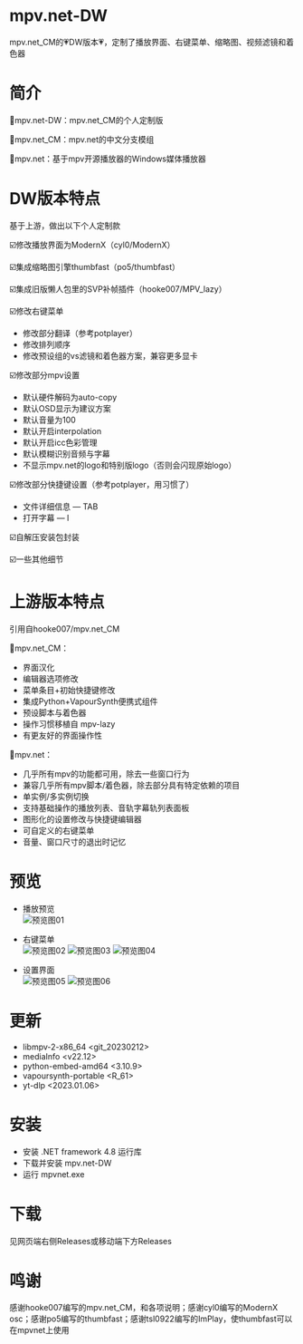 # mpv.net-DW
mpv.net_CM的💗DW版本💗，定制了播放界面、右键菜单、缩略图、视频滤镜和着色器

# 简介
🔳mpv.net-DW：mpv.net_CM的个人定制版

🔲mpv.net_CM：mpv.net的中文分支模组

🔲mpv.net：基于mpv开源播放器的Windows媒体播放器

# DW版本特点
基于上游，做出以下个人定制款  

☑️修改播放界面为ModernX（cyl0/ModernX）

☑️集成缩略图引擎thumbfast（po5/thumbfast）

☑️集成旧版懒人包里的SVP补帧插件（hooke007/MPV_lazy）

☑️修改右键菜单   
- 修改部分翻译（参考potplayer）    
- 修改排列顺序    
- 修改预设组的vs滤镜和着色器方案，兼容更多显卡 
		
☑️修改部分mpv设置   
- 默认硬件解码为auto-copy  
- 默认OSD显示为建议方案  
- 默认音量为100  
- 默认开启interpolation  
- 默认开启icc色彩管理  
- 默认模糊识别音频与字幕  
- 不显示mpv.net的logo和特别版logo（否则会闪现原始logo）  
		
☑️修改部分快捷键设置（参考potplayer，用习惯了）  
- 文件详细信息 — TAB  
- 打开字幕 — l  

☑️自解压安装包封装

☑️一些其他细节

# 上游版本特点
引用自hooke007/mpv.net_CM

🔘mpv.net_CM：

- 界面汉化   
- 编辑器选项修改   
- 菜单条目+初始快捷键修改   
- 集成Python+VapourSynth便携式组件   
- 预设脚本与着色器   
- 操作习惯移植自 mpv-lazy   
- 有更友好的界面操作性

🔘mpv.net：   

- 几乎所有mpv的功能都可用，除去一些窗口行为  
- 兼容几乎所有mpv脚本/着色器，除去部分具有特定依赖的项目  
- 单实例/多实例切换
- 支持基础操作的播放列表、音轨字幕轨列表面板   
- 图形化的设置修改与快捷键编辑器  
- 可自定义的右键菜单  
- 音量、窗口尺寸的退出时记忆 

# 预览
- 播放预览  
![预览图01](https://user-images.githubusercontent.com/125502871/220343125-74366dd1-af9e-41a3-81e4-f1f06328a881.jpg)

- 右键菜单  
![预览图02](https://user-images.githubusercontent.com/125502871/221334160-ce3310fa-b8bb-4258-a76c-992cd1467f39.jpg)
![预览图03](https://user-images.githubusercontent.com/125502871/221334168-57b9a765-2a77-4be5-ac54-e0f5abe7b82c.jpg)
![预览图04](https://user-images.githubusercontent.com/125502871/222751934-2ffc0619-381e-454c-93c7-82fd8b005300.jpg)

- 设置界面  
![预览图05](https://user-images.githubusercontent.com/125502871/220125827-6a33ee6d-14a9-40fa-ae0c-733f6760f7b4.jpg)
![预览图06](https://user-images.githubusercontent.com/125502871/220144657-50817726-37f3-41c5-87be-9e50ca5a4cca.jpg)

# 更新
- libmpv-2-x86_64 <git_20230212>
- mediaInfo <v22.12>
- python-embed-amd64 <3.10.9>
- vapoursynth-portable <R_61>
- yt-dlp <2023.01.06>

# 安装
- 安装 .NET framework 4.8 运行库
- 下载并安装 mpv.net-DW
- 运行 mpvnet.exe

# 下载
见网页端右侧Releases或移动端下方Releases

# 鸣谢
感谢hooke007编写的mpv.net_CM，和各项说明；感谢cyl0编写的ModernX osc；感谢po5编写的thumbfast；感谢tsl0922编写的ImPlay，使thumbfast可以在mpvnet上使用
